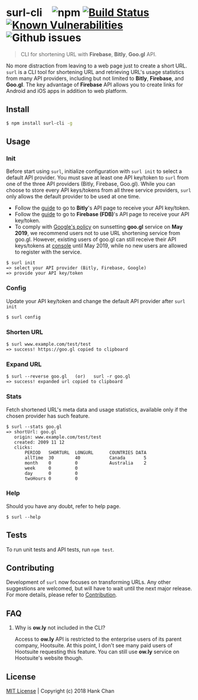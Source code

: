# surl-cli  &nbsp;&nbsp;  ![npm](https://img.shields.io/npm/v/surl-cli.svg)  [![Build Status](https://travis-ci.org/hankchanocd/surl-cli.svg?branch=master)](https://travis-ci.org/hankchanocd/surl-cli)  [![Known Vulnerabilities](https://snyk.io/test/github/hankchanocd/surl-cli/badge.svg?targetFile=package.json)](https://snyk.io/test/github/hankchanocd/surl-cli?targetFile=package.json)  ![Github issues](https://img.shields.io/github/issues/hankchanocd/surl-cli.svg)

> CLI for shortening URL with **Firebase**, **Bitly**, **Goo.gl** API.

No more distraction from leaving to a web page just to create a short URL. ```surl``` is a CLI tool for shortening URL and retrieving URL's usage statistics from many API providers, including but not limited to **Bitly**, **Firebase**, and **Goo.gl**. The key advantage of **Firebase** API allows you to create links for Android and iOS apps in addition to web platform.

## Install

```bash
$ npm install surl-cli -g
```

## Usage

### Init

Before start using ```surl```, initialize configuration with ```surl init``` to select a default API provider. You must save at least one API key/token to ```surl``` from one of the three API providers (Bitly, Firebase, Goo.gl). While you can choose to store every API keys/tokens from all three service providers, ```surl``` only allows the default provider to be used at one time.

- Follow the [guide](./bitly.md) to go to **Bitly**'s API page to receive your API key/token.
- Follow the [guide](./firebase.md) to go to **Firebase (FDB)**'s API page to receive your API key/token.
- To comply with [Google's policy](https://developers.googleblog.com/2018/03/transitioning-google-url-shortener.html) on sunsetting **goo.gl** service on **May 2019**, we recommend users not to use URL shortening service from goo.gl. However, existing users of goo.gl can still receive their API keys/tokens at [console](https://console.developers.google.com/apis/credentials?project=constant-jigsaw-188105&folder&organizationId) until May 2019, while no new users are allowed to register with the service.

```
$ surl init
=> select your API provider (Bitly, Firebase, Google)
=> provide your API key/token
```

### Config

Update your API key/token and change the default API provider after `surl init`
```
$ surl config
```

### Shorten URL

```
$ surl www.example.com/test/test
=> success! https://goo.gl copied to clipboard
```

### Expand URL

```
$ surl --reverse goo.gl   (or)   surl -r goo.gl
=> success! expanded url copied to clipboard
```

### Stats

Fetch shortened URL's meta data and usage statistics, available only if the chosen provider has such feature.
```
$ surl --stats goo.gl
=> shortUrl: goo.gl
   origin: www.example.com/test/test
   created: 2009 11 12
   clicks:
       PERIOD   SHORTURL  LONGURL      COUNTRIES DATA
       allTime  30        40           Canada       5
       month    0         0            Australia    2
       week     0         0
       day      0         0
       twoHours 0         0
```

### Help

Should you have any doubt, refer to help page.
```
$ surl --help
```

## Tests

To run unit tests and API tests, run ```npm test```.

## Contributing

Development of ```surl``` now focuses on transforming URLs. Any other suggestions are welcomed, but will have to wait until the next major release.
For more details, please refer to [Contribution](./CONTRIBUTION.md).

## FAQ

1. Why is **ow.ly** not included in the CLI?

   Access to **ow.ly** API is restricted to the enterprise users of its parent company, Hootsuite. At this point, I don't see many paid users of Hootsuite requesting this feature. You can still use **ow.ly** service on Hootsuite's website though.

## License

[MIT License](./LICENSE.md) | Copyright (c) 2018 Hank Chan
